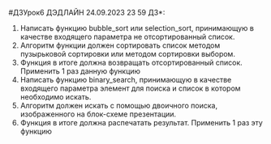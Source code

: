 #ДЗУрок6 ДЭДЛАЙН 24.09.2023 23 59
ДЗ*:
1. Написать функцию bubble_sort или selection_sort, принимающую в качестве входящего параметра не отсортированный список.
2. Алгоритм функции должен сортировать список методом пузырьковой сортировки или методом сортировки выбором.
3. Функция в итоге должна возвращать отсортированный список. Применить 1 раз данную функцию
4. Написать функцию binary_search, принимающую в качестве входящего параметра элемент для поиска и список в котором необходимо искать.
5. Алгоритм должен искать с помощью двоичного поиска, изображенного на блок-схеме презентации.
6. Функция в итоге должна распечатать результат. Применить 1 раз эту функцию